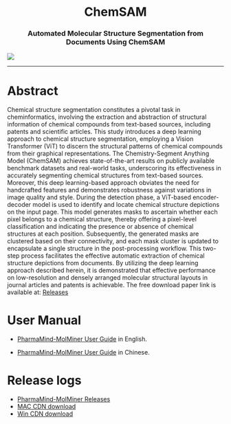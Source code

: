 <h1 align="center">
ChemSAM
</h1>

<h3 align="center">
Automated Molecular Structure Segmentation from Documents Using ChemSAM
</h3> 

<img src="image/demo_image.png" align="center">

---

# Abstract
Chemical structure segmentation constitutes a pivotal task in cheminformatics, involving the extraction and abstraction of structural information of chemical compounds from text-based sources, including patents and scientific articles. This study introduces a deep learning approach to chemical structure segmentation, employing a Vision Transformer (ViT) to discern the structural patterns of chemical compounds from their graphical representations. The Chemistry-Segment Anything Model (ChemSAM) achieves state-of-the-art results on publicly available benchmark datasets and real-world tasks, underscoring its effectiveness in accurately segmenting chemical structures from text-based sources. Moreover, this deep learning-based approach obviates the need for handcrafted features and demonstrates robustness against variations in image quality and style. During the detection phase, a ViT-based encoder-decoder model is used to identify and locate chemical structure depictions on the input page. This model generates masks to ascertain whether each pixel belongs to a chemical structure, thereby offering a pixel-level classification and indicating the presence or absence of chemical structures at each position. Subsequently, the generated masks are clustered based on their connectivity, and each mask cluster is updated to encapsulate a single structure in the post-processing workflow. This two-step process facilitates the effective automatic extraction of chemical structure depictions from documents. By utilizing the deep learning approach described herein, it is demonstrated that effective performance on low-resolution and densely arranged molecular structural layouts in journal articles and patents is achievable. The free download paper link is available at: [Releases](https://www.ncbi.nlm.nih.gov/pmc/articles/PMC10935819/)

# User Manual

- [PharmaMind-MolMiner User Guide](./docs/en-US/PharmaMind%20User%20Guide.pdf) in English.

- [PharmaMind-MolMiner User Guide](./docs/zh-CN/PharmaMind%20User%20Guide.pdf) in Chinese.

# Release logs

- [PharmaMind-MolMiner Releases](https://github.com/iipharma/pharmamind-molminer/releases)
- [MAC CDN download](https://molminer-cdn.iipharma.cn/pharma-mind/artifact/latest/mac/PharmaMind-mac-latest-setup.dmg)
- [Win CDN download](https://molminer-cdn.iipharma.cn/pharma-mind/artifact/latest/win/PharmaMind-win-latest-setup.exe)
